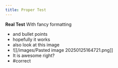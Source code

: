 ```yaml
---
title: Proper Test
---
```

**Real Test**
With fancy formatting
- and bullet points
- hopefully it works
- also look at this image
- ![[/images/Pasted image 20250125164721.png]]
- It is awesome right?
- #correct